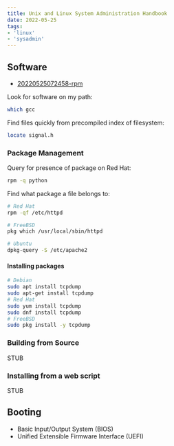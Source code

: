 ```yaml
---
title: Unix and Linux System Administration Handbook
date: 2022-05-25
tags:
- 'linux'
- 'sysadmin'
---
```


## Software

* [20220525072458-rpm](20220525072458-rpm.md)

Look for software on my path:

```bash
which gcc
```

Find files quickly from precompiled index of filesystem:

```bash
locate signal.h
```

### Package Management

Query for presence of package on Red Hat:

```bash
rpm -q python
```

Find what package a file belongs to:

```bash
# Red Hat
rpm -qf /etc/httpd
```

```bash
# FreeBSD
pkg which /usr/local/sbin/httpd
```

```bash
# Ubuntu
dpkg-query -S /etc/apache2
```

#### Installing packages

```bash
# Debian
sudo apt install tcpdump
sudo apt-get install tcpdump
# Red Hat
sudo yum install tcpdump
sudo dnf install tcpdump
# FreeBSD
sudo pkg install -y tcpdump
```


### Building from Source

STUB

### Installing from a web script

STUB

## Booting

* Basic Input/Output System (BIOS)
* Unified Extensible Firmware Interface (UEFI)





